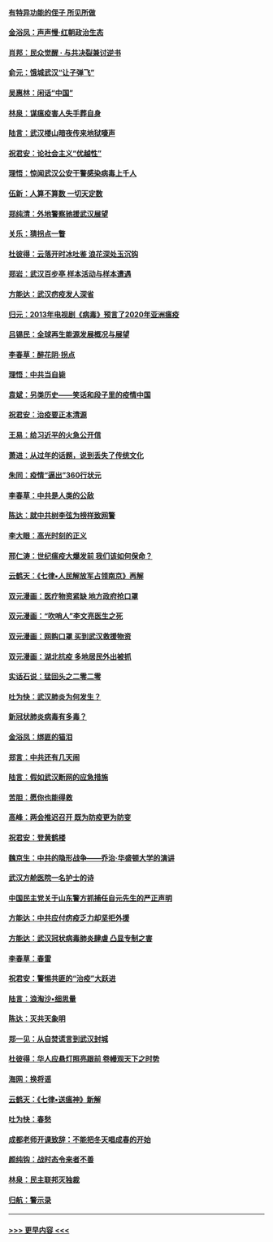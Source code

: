 #### [有特异功能的侄子 所见所做](../pages/nsc993/n11901154.md?t=02281132) 
#### [金浴凤：声声慢‧红朝政治生态](../pages/nsc993/n11899553.md?t=02281132) 
#### [肖邦：民众觉醒 · 与共决裂兼讨逆书](../pages/nsc993/n11898435.md?t=02281132) 
#### [俞元：饿城武汉“让子弹飞”](../pages/nsc993/n11898344.md?t=02281132) 
#### [吴惠林：闲话“中国”](../pages/nsc993/n11898182.md?t=02281132) 
#### [林泉：谋瘟疫害人失手葬自身](../pages/nsc993/n11897892.md?t=02281132) 
#### [陆言：武汉楼山暗夜传来地狱嚎声](../pages/nsc993/n11897033.md?t=02281132) 
#### [祝君安：论社会主义“优越性”](../pages/nsc993/n11897005.md?t=02281132) 
#### [理悟：惊闻武汉公安干警感染病毒上千人](../pages/nsc993/n11896947.md?t=02281132) 
#### [伍新：人算不算数 一切天定数](../pages/nsc993/n11893372.md?t=02281132) 
#### [郑纯清：外地警察驰援武汉展望](../pages/nsc993/n11893115.md?t=02281132) 
#### [关乐：猜拐点一瞥](../pages/nsc993/n11893020.md?t=02281132) 
#### [杜彼得：云落开时冰吐鉴 浪花深处玉沉钩](../pages/nsc993/n11892107.md?t=02281132) 
#### [郑岩：武汉百步亭 样本活动与样本遭遇](../pages/nsc993/n11892310.md?t=02281132) 
#### [方能达：武汉疠疫发人深省](../pages/nsc993/n11891376.md?t=02281132) 
#### [归元：2013年电视剧《病毒》预言了2020年亚洲瘟疫](../pages/nsc993/n11891126.md?t=02281132) 
#### [吕锡民：全球再生能源发展概况与展望](../pages/nsc993/n11890613.md?t=02281132) 
#### [李春草：醉花阴·拐点](../pages/nsc993/n11890567.md?t=02281132) 
#### [理悟：中共当自毙](../pages/nsc993/n11890559.md?t=02281132) 
#### [袁斌：另类历史——笑话和段子里的疫情中国](../pages/nsc993/n11889243.md?t=02281132) 
#### [祝君安：治疫要正本清源](../pages/nsc993/n11889085.md?t=02281132) 
#### [王易：给习近平的火急公开信](../pages/nsc993/n11888225.md?t=02281132) 
#### [萧进：从过年的话题，说到丢失了传统文化](../pages/nsc993/n11887732.md?t=02281132) 
#### [朱同：疫情“逼出”360行状元](../pages/nsc993/n11887678.md?t=02281132) 
#### [李春草：中共是人类的公敌](../pages/nsc993/n11887656.md?t=02281132) 
#### [陈达：就中共树李弦为榜样致网警](../pages/nsc993/n11887625.md?t=02281132) 
#### [李大眼：高光时刻的正义](../pages/nsc993/n11887585.md?t=02281132) 
#### [邢仁涛：世纪瘟疫大爆发前 我们该如何保命？](../pages/nsc993/n11887535.md?t=02281132) 
#### [云鹤天：《七律▪人民解放军占领南京》再解](../pages/nsc993/n11887524.md?t=02281132) 
#### [双元漫画：医疗物资紧缺 地方政府抢口罩](../pages/nsc993/n11884744.md?t=02281132) 
#### [双元漫画：“吹哨人”李文亮医生之死](../pages/nsc993/n11884705.md?t=02281132) 
#### [双元漫画：网购口罩 买到武汉救援物资](../pages/nsc993/n11884670.md?t=02281132) 
#### [双元漫画：湖北抗疫 多地居民外出被抓](../pages/nsc993/n11884643.md?t=02281132) 
#### [实话石说：猛回头之二零二零](../pages/nsc993/n11883968.md?t=02281132) 
#### [吐为快：武汉肺炎为何发生？](../pages/nsc993/n11882180.md?t=02281132) 
#### [新冠状肺炎病毒有多毒？](../pages/nsc993/n11881790.md?t=02281132) 
#### [金浴凤：绑匪的猫泪](../pages/nsc993/n11880664.md?t=02281132) 
#### [郑言：中共还有几天闹](../pages/nsc993/n11880645.md?t=02281132) 
#### [陆言：假如武汉断网的应急措施](../pages/nsc993/n11880619.md?t=02281132) 
#### [苦胆：愿你也能得救](../pages/nsc993/n11880601.md?t=02281132) 
#### [高峰：两会推迟召开  既为防疫更为防变](../pages/nsc993/n11879977.md?t=02281132) 
#### [祝君安：登黄鹤楼](../pages/nsc993/n11880583.md?t=02281132) 
#### [魏京生：中共的隐形战争——乔治‧华盛顿大学的演讲](../pages/nsc993/n11879765.md?t=02281132) 
#### [武汉方舱医院一名护士的诗](../pages/nsc993/n11878480.md?t=02281132) 
#### [中国民主党关于山东警方抓捕任自元先生的严正声明](../pages/nsc993/n11877506.md?t=02281132) 
#### [方能达：中共应付疠疫乏力却坚拒外援](../pages/nsc993/n11877497.md?t=02281132) 
#### [方能达：武汉冠状病毒肺炎肆虐 凸显专制之害](../pages/nsc993/n11877475.md?t=02281132) 
#### [李春草：春雷](../pages/nsc993/n11876287.md?t=02281132) 
#### [祝君安：警惕共匪的“治疫”大跃进](../pages/nsc993/n11876084.md?t=02281132) 
#### [陆言：浪淘沙•细思量](../pages/nsc993/n11876071.md?t=02281132) 
#### [陈达：灭共天象明](../pages/nsc993/n11876063.md?t=02281132) 
#### [郑一见：从自焚谎言到武汉封城](../pages/nsc993/n11875621.md?t=02281132) 
#### [杜彼得：华人应悬灯照亮跟前 卷幔观天下之时势](../pages/nsc993/n11874822.md?t=02281132) 
#### [海网：换将谣](../pages/nsc993/n11873712.md?t=02281132) 
#### [云鹤天：《七律▪送瘟神》新解](../pages/nsc993/n11873598.md?t=02281132) 
#### [吐为快：春愁](../pages/nsc993/n11872801.md?t=02281132) 
#### [成都老师开课致辞：不能把冬天唱成春的开始](../pages/nsc993/n11872653.md?t=02281132) 
#### [颜纯钩：战时态令来者不善](../pages/nsc993/n11872011.md?t=02281132) 
#### [林泉：民主联邦灭独裁](../pages/nsc993/n11870998.md?t=02281132) 
#### [归航：警示录](../pages/nsc993/n11870963.md?t=02281132) 

----
#### [ >>> 更早内容 <<< ](../indexes/nsc993-earlier.md)
